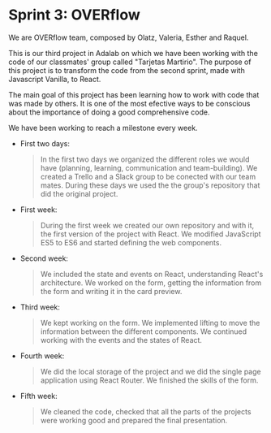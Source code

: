 # Sprint 3: OVERflow
We are OVERflow team, composed by Olatz, Valeria, Esther and Raquel.

This is our third project in Adalab on which we have been working with the code of our classmates' group called "Tarjetas Martirio". The purpose of this project is to transform the code from the second sprint, made with Javascript Vanilla, to React. 

The main goal of this project has been learning how to work with code that was made by others. It is one of the most efective ways to be conscious about the importance of doing a good comprehensive code.

We have been working to reach a milestone every week.

- First two days:

  >  In the first two days we organized the different roles we would have (planning, learning, communication and team-building). We created a Trello and a Slack group to be conected with our team mates. During these days we used the the group's repository that did the original project.

- First week:

  >  During the first week we created our own repository and with it, the first version of the project with React. We modified JavaScript ES5 to ES6 and started defining the web components.

- Second week:

  >  We included the state and events on React, understanding React's architecture. We worked on the form, getting the information from the form and writing it in the card preview.

- Third week:

  > We kept working on the form. We implemented lifting to move the information between the different components. We continued working with the events and the states of React.

- Fourth week:

  >  We did the local storage of the project and we did the single page application using React Router. We finished the skills of the form.

- Fifth week:

  > We cleaned the code, checked that all the parts of the projects were working good and prepared the final presentation.
